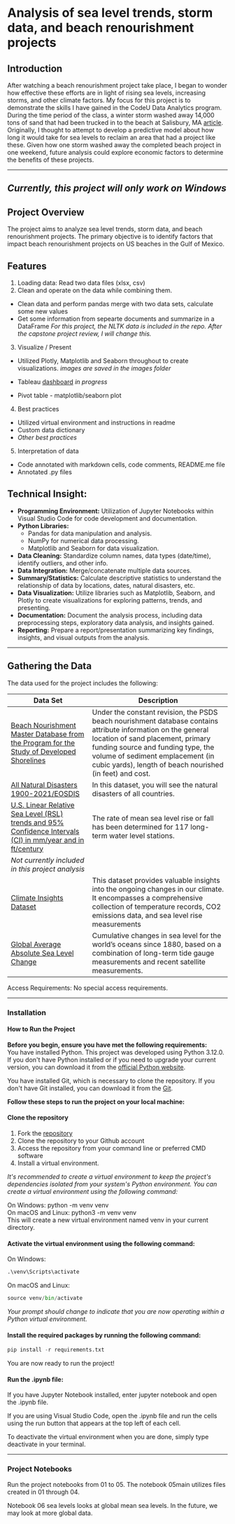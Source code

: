 # Analysis of sea level trends, storm data, and beach renourishment projects

## Introduction

After watching a beach renourishment project take place, I began to wonder how effective these efforts are in light of rising sea levels, increasing storms, and other climate factors.  My focus for this project is to demonstrate the skills I have gained in the CodeU Data Analytics program.  During the time period of the class, a winter storm washed away 14,000 tons of sand that had been trucked in to the beach at Salisbury, MA [article](https://apnews.com/article/salisbury-massachusetts-beach-dunes-washed-away-cb64913e5592979aacb230c5f318efee).  Originally, I thought to attempt to develop a predictive model about how long it would take for sea levels to reclaim an area that had a project like these.  Given how one storm washed away the completed beach project in one weekend, future analysis could explore economic factors to determine the benefits of these projects. 

 *** 
## **_Currently, this project will only work on Windows_**
## Project Overview

The project aims to analyze sea level trends, storm data, and beach renourishment projects.  The primary objective is to identify factors that impact beach renourishment projects on US beaches in the Gulf of Mexico. 

## Features
1. Loading data: Read two data files (xlsx, csv)  
2. Clean and operate on the data while combining them.    
  * Clean data and perform pandas merge with two data sets, calculate some new values  
  * Get some information from sepearte documents and summarize in a DataFrame  *For this project, the NLTK data is included in the repo.  After the capstone project review, I will change this.*      
3. Visualize / Present   
  * Utilized Plotly, Matplotlib and Seaborn throughout to create visualizations.  *images are saved in the images folder*  
  * Tableau [dashboard](https://public.tableau.com/views/BeachAnalysisProject/Dashboard1?:language=en-US&publish=yes&:sid=&:display_count=n&:origin=viz_share_link)   *in progress*    

  * Pivot table - matplotlib/seaborn plot  

4. Best practices
  * Utilized virtual environment and instructions in readme  
  * Custom data dictionary 
  * *Other best practices*
 
5. Interpretation of data
  * Code annotated with markdown cells, code comments, README.me file
  * Annotated .py files  

## Technical Insight:
- **Programming Environment:** Utilization of Jupyter Notebooks within Visual Studio Code for code development and documentation.
- **Python Libraries:**
    - Pandas for data manipulation and analysis.
    - NumPy for numerical data processing.
    - Matplotlib and Seaborn for data visualization.
- **Data Cleaning:** Standardize column names, data types (date/time), identify outliers, and other info.
- **Data Integration:** Merge/concatenate multiple data sources.
- **Summary/Statistics:** Calculate descriptive statistics to understand the relationship of data by locations, dates, natural disasters, etc. 
- **Data Visualization:** Utilize libraries such as Matplotlib, Seaborn, and Plotly to create visualizations for exploring patterns, trends, and presenting.
- **Documentation:** Document the analysis process, including data preprocessing steps, exploratory data analysis, and insights gained.
- **Reporting:** Prepare a report/presentation summarizing key findings, insights, and visual outputs from the analysis.

 *** 
  
## Gathering the Data
The data used for the project includes the following:  

| Data Set | Description |
| ----- | -----|   
| [Beach Nourishment Master Database from the Program for the Study of Developed Shorelines](https://beachnourishment.wcu.edu/glossary) | Under the constant revision, the PSDS beach nourishment database contains attribute information on the general location of sand placement, primary funding source and funding type, the volume of sediment emplacement (in cubic yards), length of beach nourished (in feet) and cost. |   
| [All Natural Disasters 1900-2021/EOSDIS](https://www.kaggle.com/datasets/brsdincer/all-natural-disasters-19002021-eosdis) | In this dataset, you will see the natural disasters of all countries. |   
| [U.S. Linear Relative Sea Level (RSL) trends and 95% Confidence Intervals (CI) in mm/year and in ft/century](https://tidesandcurrents.noaa.gov/sltrends/mslUSTrendsTable.html) | The rate of mean sea level rise or fall has been determined for 117 long-term water level stations. |
|*Not currently included in this project analysis* |   
| [Climate Insights Dataset](https://www.kaggle.com/datasets/goyaladi/climate-insights-dataset) |  This dataset provides valuable insights into the ongoing changes in our climate. It encompasses a comprehensive collection of temperature records, CO2 emissions data, and sea level rise measurements |   
| [Global Average Absolute Sea Level Change](https://www.kaggle.com/datasets/somesh24/sea-level-change) | Cumulative changes in sea level for the world’s oceans since 1880, based on a combination of long-term tide gauge measurements and recent satellite measurements. | 

Access Requirements: No special access requirements.  


*** 

### Installation  
#### How to Run the Project   
**Before you begin, ensure you have met the following requirements:**    
You have installed Python. This project was developed using Python 3.12.0. If you don't have Python installed or if you need to upgrade your current version, you can download it from the [official Python website](https://www.python.org/downloads/).  

You have installed Git, which is necessary to clone the repository. If you don't have Git installed, you can download it from the [Git](https://git-scm.com/downloads).  

**Follow these steps to run the project on your local machine:**  
#### Clone the repository  
1. Fork the [repository]( https://github.com/argearhart/beach/)  
2. Clone the repository to your Github account  
3. Access the repository from your command line or preferred CMD software  
4. Install a virtual environment.   

*It's recommended to create a virtual environment to keep the project's dependencies isolated from your system's Python environment. You can create a virtual environment using the following command:*  

On Windows:  python -m venv venv  
On macOS and Linux: python3 -m venv venv  
This will create a new virtual environment named venv in your current directory.  

#### Activate the virtual environment using the following command:   

On Windows:   

```python
.\venv\Scripts\activate
```

On macOS and Linux:   

```python
source venv/bin/activate
```
  
*Your prompt should change to indicate that you are now operating within a Python virtual environment.*  

#### Install the required packages by running the following command:  

```python
pip install -r requirements.txt
```
  
You are now ready to run the project!   

#### Run the .ipynb file:
If you have Jupyter Notebook installed, enter jupyter notebook and open the .ipynb file.  

If you are using Visual Studio Code, open the .ipynb file and run the cells using the run button that appears at the top left of each cell.  

To deactivate the virtual environment when you are done, simply type deactivate in your terminal.  

---
### Project Notebooks
Run the project notebooks from 01 to 05.  The notebook 05main utilizes files created in 01 through 04.  

Notebook 06 sea levels looks at global mean sea levels.  In the future, we may look at more global data.    
